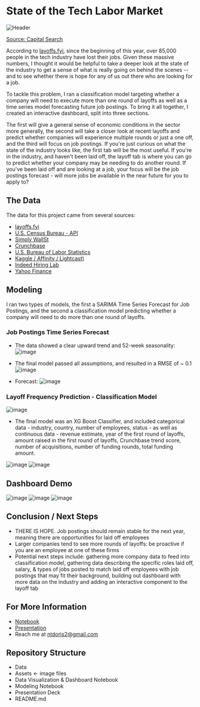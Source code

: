 
# State of the Tech Labor Market
![Header](https://github.com/ntdoris/dsc-project-5/blob/main/images/header.png)

[Source: Capital Search](https://www.capitalsearch.com/2018-job-market/)


According to [layoffs.fyi](https://layoffs.fyi/), since the beginning of this year, over 85,000 people in the tech industry have lost their jobs. Given these massive numbers, I thought it would be helpful to take a deeper look at the state of the industry to get a sense of what is really going on behind the scenes -- and to see whether there is hope for any of us out there who are looking for a job.

To tackle this problem, I ran a classification model targeting whether a company will need to execute more than one round of layoffs as well as a time series model forecasting future job postings. To bring it all together, I created an interactive dashboard, split into three sections.

The first will give a general sense of economic conditions in the sector more generally, the second will take a closer look at recent layoffs and predict whether companies will experience multiple rounds or just a one off, and the third will focus on job postings. If you're just curious on what the state of the industry looks like, the first tab will be the most useful. If you're in the industry, and haven't been laid off, the layoff tab is where you can go to predict whether your company may be needing to do another round. If you've been laid off and are looking at a job, your focus will be the job postings forecast - will more jobs be available in the near future for you to apply to? 


## The Data

The data for this project came from several sources:
* [layoffs.fyi](https://layoffs.fyi/)
* [U.S. Census Bureau - API](https://api.census.gov/data/timeseries/eits/bfs.html)
* [Simply WallSt](https://simplywall.st/markets/us/tech)
* [Crunchbase](https://www.crunchbase.com/)
* [U.S. Bureau of Labor Statistics](https://www.bls.gov/)
* [Kaggle / Affinity / Lightcast)](https://www.kaggle.com/datasets/douglaskgaraujo/opportunity-insights-real-time-economic-tracker-us)
* [Indeed Hiring Lab](https://www.hiringlab.org/)
* [Yahoo Finance](https://finance.yahoo.com/)

## Modeling

I ran two types of models, the first a SARIMA Time Series Forecast for Job Postings, and the second a classification model predicting whether a company will need to do more than one round of layoffs.

### Job Postings Time Series Forecast

* The data showed a clear upward trend and 52-week seasonality:
![image](https://github.com/ntdoris/dsc-project-5/blob/main/images/seasonality.png)

* The final model passed all assumptions, and resulted in a RMSE of ~ 0.1
![image](https://github.com/ntdoris/dsc-project-5/blob/main/images/model_validation.png)

* Forecast:
![image](https://github.com/ntdoris/dsc-project-5/blob/main/images/forecast.png)

### Layoff Frequency Prediction - Classification Model

![image](https://github.com/ntdoris/dsc-project-5/blob/main/images/layoffs_ind.png)

* The final model was an XG Boost Classifier, and included categorical data - industry, country, number of employees, status - as well as continuous data - revenue estimate, year of the first round of layoffs, amount raised in the first round of layoffs, Crunchbase trend score, number of acquisitions, number of funding rounds, total funding amount.

![image](https://github.com/ntdoris/dsc-project-5/blob/main/images/feat_importance_final.png)
![image](https://github.com/ntdoris/dsc-project-5/blob/main/images/conf_matrix.png)

## Dashboard Demo

![image](https://github.com/ntdoris/dsc-project-5/blob/main/images/dash1.png)
![image](https://github.com/ntdoris/dsc-project-5/blob/main/images/dash2.png)
![image](https://github.com/ntdoris/dsc-project-5/blob/main/images/dash3.png)

## Conclusion / Next Steps

* THERE IS HOPE. Job postings should remain stable for the next year, meaning there are opportunities for laid off employees
* Larger companies tend to see more rounds of layoffs: be proactive if you are an employee at one of these firms
* Potential next steps include: gathering more company data to feed into classification model, gathering data describing the specific roles laid off, salary, & types of jobs posted to match laid off employees with job postings that may fit their background, building out dashboard with more data on the industry and adding an interactive component to the layoff tab

## For More Information

* [Notebook](https://github.com/ntdoris/dsc-project-5/blob/main/modeling.ipynb)
* [Presentation](https://github.com/ntdoris/dsc-project-5/blob/main/presentation.pdf)
* Reach me at ntdoris2@gmail.com

## Repository Structure

* Data
*  Assets <- image files
* Data Visualization & Dashboard Notebook
* Modeling Notebook
* Presentation Deck
* README.md
